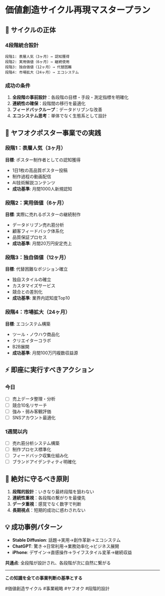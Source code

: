 # 価値創造サイクル再現マスタープラン

## 🔄 サイクルの正体

### 4段階統合設計
```
段階1: 表層人気（3ヶ月）→ 認知獲得
段階2: 実用価値（6ヶ月）→ 継続使用  
段階3: 独自価値（12ヶ月）→ 代替困難
段階4: 市場拡大（24ヶ月）→ エコシステム
```

### 成功の条件
1. **全段階の事前設計**：各段階の目標・手段・測定指標を明確化
2. **連続性の確保**：段階間の移行を最適化
3. **フィードバックループ**：データドリブンな改善
4. **エコシステム思考**：単体でなく生態系として設計

## 🎯 ヤフオクポスター事業での実践

### 段階1：表層人気（3ヶ月）
**目標**: ポスター制作者としての認知獲得
- 1日1枚の高品質ポスター投稿
- 制作過程の動画配信
- AI技術解説コンテンツ
- **成功基準**: 月間1000人新規認知

### 段階2：実用価値（6ヶ月）  
**目標**: 実際に売れるポスターの継続制作
- データドリブン売れ筋分析
- 顧客フィードバック体系化
- 品質保証プロセス
- **成功基準**: 月間20万円安定売上

### 段階3：独自価値（12ヶ月）
**目標**: 代替困難なポジション確立
- 独自スタイルの確立
- カスタマイズサービス
- 競合との差別化
- **成功基準**: 業界内認知度Top10

### 段階4：市場拡大（24ヶ月）
**目標**: エコシステム構築
- ツール・ノウハウ商品化
- クリエイターコラボ
- B2B展開
- **成功基準**: 月間100万円複数収益源

## ⚡ 即座に実行すべきアクション

### 今日
- [ ] 売上データ整理・分析
- [ ] 競合10名リサーチ
- [ ] 強み・弱み客観評価
- [ ] SNSアカウント最適化

### 1週間以内
- [ ] 売れ筋分析システム構築
- [ ] 制作プロセス標準化
- [ ] フィードバック収集仕組み化
- [ ] ブランドアイデンティティ明確化

## 🚨 絶対に守るべき原則

1. **段階的設計**：いきなり最終段階を狙わない
2. **連続性重視**：各段階の繋がりを最優先
3. **データ重視**：感覚でなく数字で判断
4. **長期視点**：短期的成功に惑わされない

## 💡 成功事例パターン

- **Stable Diffusion**: 話題→実用→創作革新→エコシステム
- **ChatGPT**: 驚き→日常利用→業務効率化→ビジネス展開
- **iPhone**: デザイン→直感操作→ライフスタイル変革→継続収益

**共通点**: 全段階が設計され、各段階が次に自然に繋がる

---

**この知識を全ての事業判断の基準とする**

#価値創造サイクル #事業戦略 #ヤフオク #段階的設計